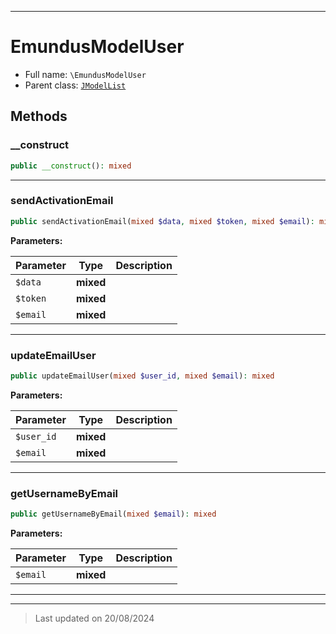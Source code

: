 ***

# EmundusModelUser





* Full name: `\EmundusModelUser`
* Parent class: [`JModelList`](./JModelList.md)




## Methods


### __construct



```php
public __construct(): mixed
```












***

### sendActivationEmail



```php
public sendActivationEmail(mixed $data, mixed $token, mixed $email): mixed
```








**Parameters:**

| Parameter | Type | Description |
|-----------|------|-------------|
| `$data` | **mixed** |  |
| `$token` | **mixed** |  |
| `$email` | **mixed** |  |





***

### updateEmailUser



```php
public updateEmailUser(mixed $user_id, mixed $email): mixed
```








**Parameters:**

| Parameter | Type | Description |
|-----------|------|-------------|
| `$user_id` | **mixed** |  |
| `$email` | **mixed** |  |





***

### getUsernameByEmail



```php
public getUsernameByEmail(mixed $email): mixed
```








**Parameters:**

| Parameter | Type | Description |
|-----------|------|-------------|
| `$email` | **mixed** |  |





***


***
> Last updated on 20/08/2024
